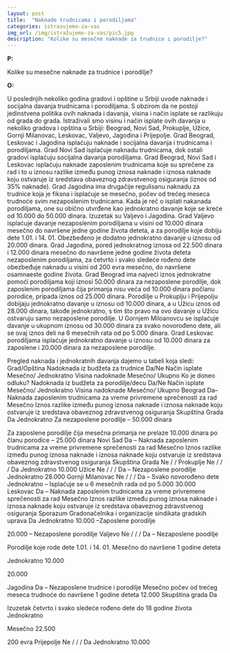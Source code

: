 ```yaml
---
layout: post
title:  "Naknade trudnicama i porodiljama"
categories: istrazujemo-za-vas
img_url: /img/istražujemo-za-vas/pic5.jpg
description: "Kolike su mesečne naknade za trudnice i porodilje?"
---
```


**P:**

Kolike su mesečne naknade za trudnice i porodilje?

**O:**

U poslednjih nekoliko godina gradovi i opštine u Srbiji uvode naknade i socijalna davanja trudnicama i porodiljama. S obzirom da ne postoji jedinstvena politika ovih naknada i davanja, visina i način isplate se razlikuju od grada do grada. Istraživali smo visinu i način isplate ovih davanja u nekoliko gradova i opština u Srbiji: Beograd, Novi Sad, Prokuplje, Užice, Gornji Milanovac, Leskovac, Valjevo, Jagodina i Prijepolje.
Grad Beograd, Leskovac i Jagodina isplaćuju naknade i socijalna davanja i trudnicama i porodiljama. Grad Novi Sad isplaćuje naknadu trudnicama, dok ostali gradovi isplaćuju socijalna davanja porodiljama.
Grad Beograd, Novi Sad i Leskovac isplaćuju naknade zaposlenim trudnicama koje su sprečene za rad i to u iznosu razlike između punog iznosa naknade i iznosa naknade koju ostvaruje iz sredstava obaveznog zdravstvenog osiguranja (iznos od 35% naknade). Grad Jagodina ima drugačije regulisanu naknadu za trudnice koja je fiksna i isplaćuje se mesečno, počev od trećeg meseca trudnoće svim nezaposlenim trudnicama.
Kada je reč o isplati nakanada porodiljama, one su obično utvrđene kao jednokratno davanje koje se kreće od 10.000 do 50.000 dinara. Izuzetak su Valjevo i Jagodina. Grad Valjevo isplaćuje davanje nezaposlenim porodiljama u visini od 10.000 dinara mesečno do navršene jedne godine života deteta, a za porodilje koje dobiju dete 1.01. i 14. 01. Obezbeđeno je dodatno jednokratno davanje u iznosu od 20.000 dinara.  Grad Jagodina, pored jednokratnog iznosa od 22.500 dinara i 12.000 dinara mesečno do navršene jedne godine života deteta nezaposlenim porodiljama, za četvrto i svako sledeće rođeno dete obezbeđuje naknadu u visini od 200 evra mesečno, do navršene osamnaeste godine života.
Grad Beograd ima najveći iznos jednokratne pomoći porodiljama koji iznosi 50.000 dinara za nezaposlene porodilje, dok zaposlenim porodiljama čija primanja nisu veća od 10.000 dinara počlanu porodice, pripada iznos od 25.000 dinara.
Porodilje u Prokuplju i Prijepolju dobijaju jednokratno davanje u iznosu od 10.000 dinara, a u Užicu iznos od 28.000 dinara, takođe jednokratno, s tim što pravo na ovo davanje u Užicu ostvaruju samo nezaposlene porodilje.
U Gornjem Miloanovcu se isplaćuje davanje u ukupnom iznosu od 30.000 dinara za svako novorođeno dete, ali se ovaj iznos deli na 6 mesečnih rata od po 5.000 dinara.
Grad Leskovac porodiljama isplaćuje jednokratno davanje u iznosu od 10.000 dinara za zaposlene i 20.000 dinara za nezaposlene porodilje.
 
Pregled naknada i jednokratnih davanja dajemo u tabeli koja sledi:
Grad/Opština
Nadoknada iz budžeta za trudnice Da/Ne
Način isplate
Mesečno/
Jednokratno
Visina nadoknade
Mesečno/
Ukupno
Ko je doneo odluku?
Nadoknada iz budžeta za porodilje/decu Da/Ne
Način isplate
Mesečno/
Jednokratno
Visina nadoknade
Mesečno/
Ukupno
Beograd	Da– Naknada zaposlenim trudnicama za vreme privremene sprečenosti za rad	Mesečno	Iznos razlike između punog iznosa naknade i iznosa naknade koju ostvaruje iz sredstava obaveznog zdravstvenog osiguranja	Skupština Grada	Da	Jednokratno	Za nezaposlene porodilje – 50.000 dinara
 
Za zaposlene porodilje čija mesečna primanja ne prelaze 10.000 dinara po članu porodice – 25.000 dinara
Novi Sad	Da – Naknada zaposlenim trudnicama za vreme privremene sprečenosti za rad	Mesečno	Iznos razlike između punog iznosa naknade i iznosa naknade koju ostvaruje iz sredstava obaveznog zdravstvenog osiguranja	Skupština Grada	Ne	/	/
Prokuplje	Ne	/	/	/	Da	Jednokratno	10.000
Užice	Ne	/	/	/	Da – Nezaposlene porodilje	Jednokratno	28.000
Gornji Milanovac	Ne	/	/	/	Da – Svako novorođeno dete	Jednokratno – Isplaćuje se u 6 mesečnih rada od po 5.000	30.000
Leskovac	Da – Naknada zaposlenim trudnicama za vreme privremene sprečenosti za rad	Mesečno	Iznos razlike između punog iznosa naknade i iznosa naknade koju ostvaruje iz sredstava obaveznog zdravstvenog osiguranja	Sporazum Gradonačelnika i  organizacije sindikata gradskih uprava	Da	Jednokratno	10.000 –Zaposlene porodilje
 
20.000 – Nezaposlene porodilje
Valjevo	Ne	/	/	/	Da – Nezaposlene poodilje
 
 
Porodilje koje rode dete 1.01. i 14. 01.
Mesečno do navršene 1 godine deteta
 
Jednokratno
10.000
 
 
 
 
20.000
 
Jagodina	Da – Nezaposlene trudnice i porodilje	Mesečno počev od trećeg meseca trudnoće do navršene 1 godine deteta	12.000	Skupština grada	Da
 
 
Izuzetak četvrto i svako sledeće rođeno dete do 18 godine života
Jednokratno
 
 
Mesečno
22.500
 
 
200 evra
Prijepolje	Ne	/	/	/	Da	Jednokratno	10.000